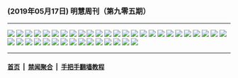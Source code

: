### (2019年05月17日) 明慧周刊（第九零五期） 

---

<img src="http://qikan.minghui.org/mhqkpage/qikanimage/2019/05/17/mhweekly905_read-online1.png"/> 

<img src="http://qikan.minghui.org/mhqkpage/qikanimage/2019/05/17/mhweekly905_read-online2.png"/> 

<img src="http://qikan.minghui.org/mhqkpage/qikanimage/2019/05/17/mhweekly905_read-online3.png"/> 

<img src="http://qikan.minghui.org/mhqkpage/qikanimage/2019/05/17/mhweekly905_read-online4.png"/> 

<img src="http://qikan.minghui.org/mhqkpage/qikanimage/2019/05/17/mhweekly905_read-online5.png"/> 

<img src="http://qikan.minghui.org/mhqkpage/qikanimage/2019/05/17/mhweekly905_read-online6.png"/> 

<img src="http://qikan.minghui.org/mhqkpage/qikanimage/2019/05/17/mhweekly905_read-online7.png"/> 

<img src="http://qikan.minghui.org/mhqkpage/qikanimage/2019/05/17/mhweekly905_read-online8.png"/> 

<img src="http://qikan.minghui.org/mhqkpage/qikanimage/2019/05/17/mhweekly905_read-online9.png"/> 

<img src="http://qikan.minghui.org/mhqkpage/qikanimage/2019/05/17/mhweekly905_read-online10.png"/> 

<img src="http://qikan.minghui.org/mhqkpage/qikanimage/2019/05/17/mhweekly905_read-online11.png"/> 

<img src="http://qikan.minghui.org/mhqkpage/qikanimage/2019/05/17/mhweekly905_read-online12.png"/> 

<img src="http://qikan.minghui.org/mhqkpage/qikanimage/2019/05/17/mhweekly905_read-online13.png"/> 

<img src="http://qikan.minghui.org/mhqkpage/qikanimage/2019/05/17/mhweekly905_read-online14.png"/> 

<img src="http://qikan.minghui.org/mhqkpage/qikanimage/2019/05/17/mhweekly905_read-online15.png"/> 

<img src="http://qikan.minghui.org/mhqkpage/qikanimage/2019/05/17/mhweekly905_read-online16.png"/> 

<img src="http://qikan.minghui.org/mhqkpage/qikanimage/2019/05/17/mhweekly905_read-online17.png"/> 

<img src="http://qikan.minghui.org/mhqkpage/qikanimage/2019/05/17/mhweekly905_read-online18.png"/> 

<img src="http://qikan.minghui.org/mhqkpage/qikanimage/2019/05/17/mhweekly905_read-online19.png"/> 

<img src="http://qikan.minghui.org/mhqkpage/qikanimage/2019/05/17/mhweekly905_read-online20.png"/> 

<img src="http://qikan.minghui.org/mhqkpage/qikanimage/2019/05/17/mhweekly905_read-online21.png"/> 

<img src="http://qikan.minghui.org/mhqkpage/qikanimage/2019/05/17/mhweekly905_read-online22.png"/> 

<img src="http://qikan.minghui.org/mhqkpage/qikanimage/2019/05/17/mhweekly905_read-online23.png"/> 

<img src="http://qikan.minghui.org/mhqkpage/qikanimage/2019/05/17/mhweekly905_read-online24.png"/> 

<img src="http://qikan.minghui.org/mhqkpage/qikanimage/2019/05/17/mhweekly905_read-online25.png"/> 

<img src="http://qikan.minghui.org/mhqkpage/qikanimage/2019/05/17/mhweekly905_read-online26.png"/> 

<img src="http://qikan.minghui.org/mhqkpage/qikanimage/2019/05/17/mhweekly905_read-online27.png"/> 

<img src="http://qikan.minghui.org/mhqkpage/qikanimage/2019/05/17/mhweekly905_read-online28.png"/> 

<img src="http://qikan.minghui.org/mhqkpage/qikanimage/2019/05/17/mhweekly905_read-online29.png"/> 

<img src="http://qikan.minghui.org/mhqkpage/qikanimage/2019/05/17/mhweekly905_read-online30.png"/> 

<img src="http://qikan.minghui.org/mhqkpage/qikanimage/2019/05/17/mhweekly905_read-online31.png"/> 

<img src="http://qikan.minghui.org/mhqkpage/qikanimage/2019/05/17/mhweekly905_read-online32.png"/> 

<img src="http://qikan.minghui.org/mhqkpage/qikanimage/2019/05/17/mhweekly905_read-online33.png"/> 

<img src="http://qikan.minghui.org/mhqkpage/qikanimage/2019/05/17/mhweekly905_read-online34.png"/> 

<img src="http://qikan.minghui.org/mhqkpage/qikanimage/2019/05/17/mhweekly905_read-online35.png"/> 

<img src="http://qikan.minghui.org/mhqkpage/qikanimage/2019/05/17/mhweekly905_read-online36.png"/> 

<img src="http://qikan.minghui.org/mhqkpage/qikanimage/2019/05/17/mhweekly905_read-online37.png"/> 

<img src="http://qikan.minghui.org/mhqkpage/qikanimage/2019/05/17/mhweekly905_read-online38.png"/> 

<img src="http://qikan.minghui.org/mhqkpage/qikanimage/2019/05/17/mhweekly905_read-online39.png"/> 

<img src="http://qikan.minghui.org/mhqkpage/qikanimage/2019/05/17/mhweekly905_read-online40.png"/> 



---

#### [首页](../../../..) &nbsp;|&nbsp; [禁闻聚合](https://github.com/gfw-breaker/banned-news) &nbsp;|&nbsp; [手把手翻墙教程](https://github.com/gfw-breaker/guides) 